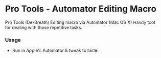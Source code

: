 # Pro Tools - Automator Editing Macro

Pro Tools (De-Breath) Editing macro via Automator (Mac OS X)
Handy tool for dealing with those repetitive tasks.

### Usage ###

* Run in Apple's Automator & tweak to taste.